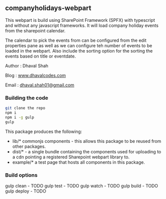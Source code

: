## companyholidays-webpart


This webpart is build using SharePoint Framework (SPFX) with typescript and without any javascript frameworks. It will load company holiday events from the sharepoint calendar.

The calendar to pick the events from can be configured from the edit properties pane as well as we can configure teh number of events to be loaded in the webpart. Also include the sorting option for the sorting the events based on title or eventdate.

Author : Dhaval Shah

Blog : www.dhavalcodes.com

Email : dhaval.shah01@gmail.com

### Building the code

```bash
git clone the repo
npm i
npm i -g gulp
gulp
```

This package produces the following:

* lib/* commonjs components - this allows this package to be reused from other packages.
* dist/* - a single bundle containing the components used for uploading to a cdn pointing a registered Sharepoint webpart library to.
* example/* a test page that hosts all components in this package.

### Build options

gulp clean - TODO
gulp test - TODO
gulp watch - TODO
gulp build - TODO
gulp deploy - TODO
